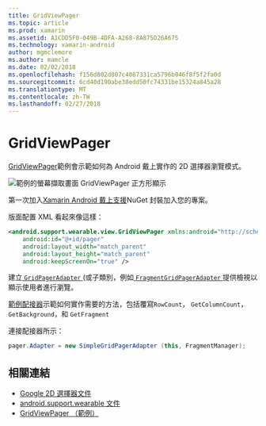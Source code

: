 ```yaml
---
title: GridViewPager
ms.topic: article
ms.prod: xamarin
ms.assetid: A1CDD5F0-049B-4DFA-A268-8A875D26A675
ms.technology: xamarin-android
author: mgmclemore
ms.author: mamcle
ms.date: 02/02/2018
ms.openlocfilehash: f156d802d807c4087331ca5796b046f8f5f2fa0d
ms.sourcegitcommit: 6cd40d190abe38edd50fc74331be15324a845a28
ms.translationtype: MT
ms.contentlocale: zh-TW
ms.lasthandoff: 02/27/2018
---
```

# <a name="gridviewpager"></a>GridViewPager

[GridViewPager](https://developer.xamarin.com/samples/GridViewPager/)範例會示範如何為 Android 戴上實作的 2D 選擇器瀏覽模式。

![範例的螢幕擷取畫面 GridViewPager 正方形顯示](gridviewpager-images/gridviewpager.png)

第一次加入[Xamarin Android 戴上支援](http://www.nuget.org/packages/Xamarin.Android.Wear/)NuGet 封裝加入您的專案。

版面配置 XML 看起來像這樣：

```xml
<android.support.wearable.view.GridViewPager xmlns:android="http://schemas.android.com/apk/res/android"
    android:id="@+id/pager"
    android:layout_width="match_parent"
    android:layout_height="match_parent"
    android:keepScreenOn="true" />
```

建立[ `GridPagerAdapter` ](http://developer.android.com/reference/android/support/wearable/view/GridPagerAdapter.html) (或子類別，例如[ `FragmentGridPagerAdapter` ](http://developer.android.com/reference/android/support/wearable/view/FragmentGridPagerAdapter.html)提供檢視以顯示使用者進行瀏覽。

[範例配接器](https://github.com/xamarin/monodroid-samples/blob/master/wear/GridViewPager/GridViewPager/SimpleGridPagerAdapter.cs)示範如何實作需要的方法，包括覆寫`RowCount`， `GetColumnCount`， `GetBackground`，和 `GetFragment`

連接配接器所示：

```csharp
pager.Adapter = new SimpleGridPagerAdapter (this, FragmentManager);
```



## <a name="related-links"></a>相關連結

- [Google 2D 選擇器文件](https://developer.android.com/training/wearables/ui/2d-picker.html)
- [android.support.wearable 文件](https://developer.android.com/reference/android/support/wearable/view/package-summary.html)
- [GridViewPager （範例）](https://developer.xamarin.com/samples/GridViewPager/)
